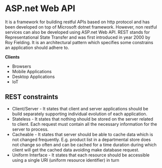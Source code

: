 # ASP.net Web API

It is a framework for building restful APIs based on http protocol and has been developed on top of Microsoft dotnet framework. However, non restful services can also be developed using ASP.net Web API. REST stands for Representational State Transfer and was first introduced in year 2000 by Roy Fielding. It is an architectural pattern which specifies some constrains an application should adhere to.

**Clients**

- Browsers
- Mobile Applications
- Desktop Applications
- IoT

## REST constraints

- Client/Server - It states that client and server applications should be build separately supporting individual evolution of each application.
- Stateless - It states that nothing should be stored on the server related to client. Each request must contain all the necessary information for the server to process.
- Cacheable - It states that server should be able to cache data which is not changed frequently. E.g. product list in a departmental store does not change so often and can be cached for a time duration during which client will get the cached data avoiding make database request.
- Uniform Interface - It states that each resource should be accessible using a single URI (uniform resource identifier) in turn
